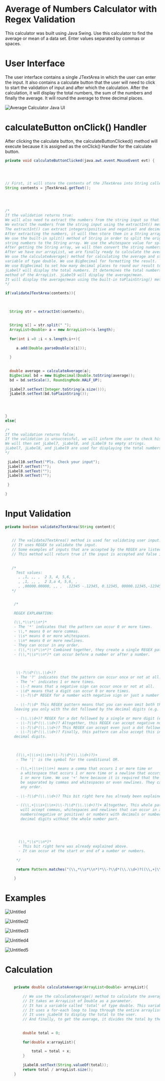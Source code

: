 # Average of Numbers Calculator with Regex Validation
This calculator was built using Java Swing. Use this calculator to find the average or mean of a data set. Enter values separated by commas or spaces.



# User Interface
The user interface contains a single JTextArea in which the user can enter the input. It also contains a calculate button that the user will need to click to start the validation of input and after which the calculation. After the calculation, it will display the total numbers, the sum of the numbers and finally the average. It will round the average to three decimal places.

![Average Calculator Java UI](https://user-images.githubusercontent.com/86467782/130778857-f845f2df-b323-4910-8f50-3db364a4f439.png)



# calculateButton onClick() Handler
After clicking the calculate button, the calculateButtonClicked() method will execute because it is assigned as the onClick() Handler for the calculate button.

```java
private void calculateButtonClicked(java.awt.event.MouseEvent evt) {
        
		
		
		
// First, it will store the contents of the JTextArea into String called 'contents'.
String contents = jTextArea1.getText();
        
		
		
	
/*
If the validation returns true:
We will also need to extract the numbers from the string input so that we can perform calculation on them. 
We extract the numbers from the string input using the extractInt() method which we will explain later. 
The extractInt() can extract integers(positive and negative) and decimals. 
After extracting the numbers, it will then store them in a String array.
We use the built-in split() method of String in order to split the original input further and store each individual 
string numbers to the String array. We use the whitespace value for splitting the input string into array. 
After getting the String array, we will then convert the string numbers into double and store them in an arrayList. 
After we have our arrayList, we are finally ready to calculate the average/mean. 
We use the calculateAverage() method for calculating the average and storing the result in the 'average' 
variable of type double. We use BigDecimal for formatting the result. 
We use BigDecimal to set how many decimal places to round our result to and to also set the RoundingMode. 
jLabel7 will display the total numbers. It determines the total numbers of the input using the built-in size() 
method of the ArrayList. jLabel9 will display the average/mean. 
It will display the average/mean using the built-in toPlainString() method of the BigDecimal.
*/
		
if(validateJTextArea(contents)){
        
            
            
  String str = extractInt(contents);
            
            
  String s[] = str.split(" ");
  ArrayList<Double> a = new ArrayList<>(s.length);
            
  for(int i =0 ;i < s.length;i++){
            
     a.add(Double.parseDouble(s[i]));
                
  }
            
            
  double average = calculateAverage(a);
  BigDecimal bd = new BigDecimal(Double.toString(average));
  bd = bd.setScale(3, RoundingMode.HALF_UP);
            
  jLabel7.setText(Integer.toString(a.size()));
  jLabel9.setText(bd.toPlainString());
                    


            
}
else{
        
/*
If the validation returns false:
If the validation is unsuccessful, we will inform the user to check his input. We show that warning using jLabel10. 
We will then set jLabel7, jLabel8, and jLabel9 to empty strings. 
jLabel7, jLabel8, and jLabel9 are used for displaying the total numbers, the sum, and the average respectively.
*/
		
 jLabel10.setText("Pls. Check your input");
 jLabel7.setText("");
 jLabel8.setText("");
 jLabel9.setText("");
            
 }
        
}
```



# Input Validation

```java
private boolean validateJTextArea(String content){
    
        
   // The validateJTextArea() method is used for validating user input. 
   // It uses REGEX to validate the input.
   // Some examples of inputs that are accepted by the REGEX are listed below.
   // This method will return true if the input is accepted and false if it isn't.
		
		
   /*
     Test values:
      , ,1, ,, ,  2 3, 4, 5,6, ,
      , ,1, ,, ,  2 3,a 4, 5,6, ,
      , ,00000.00000, ,, ,  .12345 -.12345, 0.12345, 00000.12345,-12345.12345, ,-12,345.12345 , ,123123123.12345, ,, ,  12345.12345  1000, 1000, ,-50,-50.12345
   */


    /*
			
    REGEX EXPLANATION:
			
    (\\,*\\s*\\n*)*
    - The '*' indicates that the pattern can occur 0 or more times.
    - \\,* means 0 or more commas.
    - \\s* means 0 or more whitespaces.
    - \\n* means 0 or more newlines.
    - They can occur in any order.
    - (\\,*\\s*\\n*)* Combined together, they create a single REGEX pattern that can occur 0 or more times.
    - (\\,*\\s*\\n*)* can occur before a number or after a number.
			
			
			
     \\-?\\d*(\\.\\d+)?
     - The '?' indicates that the pattern can occur once or not at all. 
     - The '+' indicates 1 or more times.
     - \\-? means that a negative sign can occur once or not at all.
     - \\d* means that a digit can occur 0 or more times.
     - \\-?\\d* REGEX for a number with negative sign or just a number without the negative sign.
			
     - \\-?\\d* This REGEX pattern means that you can even omit both the negative sign and the number 
	leaving you only with the dot followed by the decimal digits (e.g. .12345)
			   
     - (\\.\\d+)? REGEX for a dot followed by a single or more digit (e.g. .12345). This whole pattern can occur once or not at all.
     - \\-?\\d*(\\.\\d+)? Altogether, this REGEX can accept negative numbers and decimal numbers.
     - \\-?\\d*(\\.\\d+)? This REGEX can accept even just a dot followed by decimal numbers without the whole number part.
     - \\-?\\d*(\\.\\d+)? Finally, this pattern can also accept this input '-.12345'. A negative sign followed by a dot and the 
	decimal digits.
			
			
			
     ((\\,+|\\s+|\\n+)\\-?\\d*(\\.\\d+)?)+
     - The '|' is the symbol for the conditional OR.
     
     - (\\,+|\\s+|\\n+) means a comma that occurs 1 or more time or
       a whitespace that occurs 1 or more time or a newline that occurs 
       1 or more time. We use '+' here because it is required that the numbers 
       be separated by commas and whitespaces or even newlines. They can occur in 
       any order.
			  
     - \\-?\\d*(\\.\\d+)? This bit right here has already been explained above.
			
     - ((\\,+|\\s+|\\n+)\\-?\\d*(\\.\\d+)?)+ Altogether, This whole pattern 
       will accept commas, whitespaces and newlines that can occur in any order followed by 
       numbers(negative or positive) or numbers with decimals or numbers with only a dot followed by 
       decimal digits without the whole number part.
			  
			  
			  
			  
      (\\,*\\s*\\n*)*
      - This bit right here was already explained above.
      - It can occur at the start or end of a number or numbers.
			  
     */
        
     return Pattern.matches("(\\,*\\s*\\n*)*\\-?\\d*(\\.\\d+)?((\\,+|\\s+|\\n+)\\-?\\d*(\\.\\d+)?)+(\\,*\\s*\\n*)*", content);
        
    }
```



# Examples

![Untitled](https://user-images.githubusercontent.com/86467782/130931408-c37c39a5-2abc-4f53-b2fa-6a07984868d0.png)

![Untitled2](https://user-images.githubusercontent.com/86467782/130931526-fc6ee5d2-3154-411b-b93d-3852e2ad6b7d.png)

![Untitled3](https://user-images.githubusercontent.com/86467782/130931684-836e7499-11ef-440d-b8ae-8cec6766a0e5.png)

![Untitled4](https://user-images.githubusercontent.com/86467782/130931797-b5b6198d-019d-40ba-ac19-bcb4779245b7.png)

![Untitled5](https://user-images.githubusercontent.com/86467782/130931930-1f0b6345-4ba0-4455-af29-c6807b8aadc4.png)




# Calculation

```java

    private double calculateAverage(ArrayList<Double> arrayList){
    
		// We use the calculateAverage() method to calculate the average and return the result as a double.
		// It takes an ArrayList of Double as a parameter.
		// It has a variable called 'total' of type double. This variable will store the sum of all the numbers.
		// It uses a for-each loop to loop through the entire arraylist and to add the numbers to together and store them in the total variable.
		// It uses jLabel8 to display the total to the user.
		// And finally, to get the average, it divides the total by the arrayList size.
		
		
        double total = 0;
        
        for(double x:arrayList){
        
            total = total + x;
        }
        
        jLabel8.setText(String.valueOf(total));
        return total / arrayList.size();
    }
```


